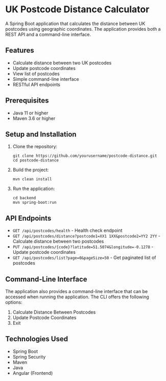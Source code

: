 # UK Postcode Distance Calculator

A Spring Boot application that calculates the distance between UK postcodes using geographic coordinates. The application provides both a REST API and a command-line interface.

## Features

- Calculate distance between two UK postcodes
- Update postcode coordinates
- View list of postcodes
- Simple command-line interface
- RESTful API endpoints

## Prerequisites

- Java 11 or higher
- Maven 3.6 or higher

## Setup and Installation

1. Clone the repository:
   ```
   git clone https://github.com/yourusername/postcode-distance.git
   cd postcode-distance
   ```

2. Build the project:
   ```
   mvn clean install
   ```

3. Run the application:
   ```
   cd backend
   mvn spring-boot:run
   ```

## API Endpoints

- `GET /api/postcodes/health` - Health check endpoint
- `GET /api/postcodes/distance?postcode1=XX1 1XX&postcode2=YY2 2YY` - Calculate distance between two postcodes
- `PUT /api/postcodes/{code}?latitude=51.5074&longitude=-0.1278` - Update postcode coordinates
- `GET /api/postcodes/list?page=0&pageSize=50` - Get paginated list of postcodes

## Command-Line Interface

The application also provides a command-line interface that can be accessed when running the application. The CLI offers the following options:

1. Calculate Distance Between Postcodes
2. Update Postcode Coordinates
3. Exit

## Technologies Used

- Spring Boot
- Spring Security
- Maven
- Java
- Angular (Frontend)
